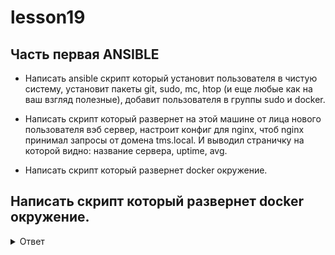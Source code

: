 # lesson19



## Часть первая ANSIBLE

  -   Написать ansible скрипт который установит пользователя в чистую систему, установит пакеты git, sudo, mc, htop (и еще любые как на ваш взгляд полезные), добавит пользователя в группы sudo и docker.

  -   Написать скрипт который развернет на этой машине от лица нового пользователя вэб сервер, настроит конфиг для nginx, чтоб nginx принимал запросы от домена tms.local. И выводил страничку на которой видно: название сервера, uptime, avg.

   -  Написать скрипт который развернет docker окружение.
   

## Написать скрипт который развернет docker окружение.

<details><summary>Ответ</summary>
<p>

#### Выполним в терминале inux

```shell
   ansible-galaxy collection install community.docker
```
#### Вывод команды
```shell
   Куча текста
```
</p>
</details>

